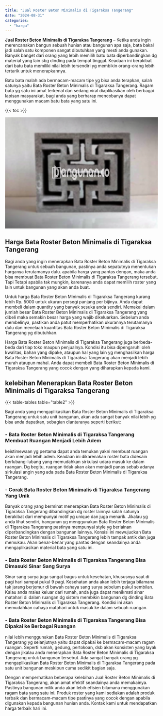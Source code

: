 ```yaml
---
title: "Jual Roster Beton Minimalis di Tigaraksa Tangerang"
date: "2024-08-31"
categories: 
  - "harga"
---
```


**Jual Roster Beton Minimalis di Tigaraksa Tangerang** – Ketika anda ingin merencanakan bangun sebuah hunian atau bangunan apa saja, bata bakal jadi salah satu komponen sangat dibutuhkan yang mesti anda gunakan. Banyak banget dari orang yang lebih memilih batu bata diperbandingkan dg material yang lain sbg dinding pada tempat tinggal. Keadaan ini berakibat dari batu bata memiliki nilai lebih tersendiri yg membikin orang-orang lebih tertarik untuk menerapkannya.

Batu bata malah ada bermacam-macam tipe yg bisa anda terapkan, salah satunya yaitu Bata Roster Beton Minimalis di Tigaraksa Tangerang. Ragam bata yg satu ini amat terkenal dan sedang viral diaplikasikan oleh berbagai lapisan masyarakat. bagi anda yang berharap mencobanya dapat menggunakan macam batu bata yang satu ini.

{{< toc >}}

![Jual Roster Beton Minimalis di Tigaraksa Tangerang](/images/bata-roster-minimalis-06.png)

## Harga Bata Roster Beton Minimalis di Tigaraksa Tangerang

Bagi anda yang ingin menerapkan Bata Roster Beton Minimalis di Tigaraksa Tangerang untuk sebuah bangunan, pastinya anda sepatutnya menentukan harganya terutamanya dulu. apabila harga yang pantas dengan, maka anda bisa membuat Bata Roster Beton Minimalis di Tigaraksa Tangerang tersebut. Tapi Tetapi apabila tak mungkin, karenanya anda dapat memilih roster yang lain untuk bangunan yang akan anda buat.

Untuk harga Bata Roster Beton Minimalis di Tigaraksa Tangerang kurang lebih Rp. 5000 untuk ukuran persegi panjang per bijinya. Anda dapat membeli dalam quantity yang banyak sesuka anda sendiri. Memakai dalam jumlah besar Bata Roster Beton Minimalis di Tigaraksa Tangerang yang dibeli maka semakin besar harga yang wajib dikeluarkan. Sebelum anda membelinya, pastikan anda patut memperhatikan ukurannya terutamanya dulu dan menelaah kuantitas Bata Roster Beton Minimalis di Tigaraksa Tangerang yg dibutuhkan.

Harga Bata Roster Beton Minimalis di Tigaraksa Tangerang juga berbeda-beda dari tiap toko maupun penjualnya. Kondisi itu bisa dipengaruhi oleh kwalitas, bahan yang dipake, ataupun hal yang lain yg menghasilkan harga Bata Roster Beton Minimalis di Tigaraksa Tangerang akan menjadi lebih murah ataupun mahal. Anda dapat membeli Bata Roster Beton Minimalis di Tigaraksa Tangerang yang cocok dengan yang diharapkan kepada kami.

## kelebihan Menerapkan Bata Roster Beton Minimalis di Tigaraksa Tangerang

{{< table-tables table="table2" >}}

Bagi anda yang mengaplikasikan Bata Roster Beton Minimalis di Tigaraksa Tangerang untuk satu unit bangunan, akan ada sangat banyak nilai lebih yg bisa anda dapatkan, sebagian diantaranya seperti berikut:

### \- Bata Roster Beton Minimalis di Tigaraksa Tangerang Membuat Ruangan Menjadi Lebih Adem

keistimewaan yg pertama dapat anda temukan yakni membuat ruangan akan menjadi lebih adem. Keadaan ini dikarenakan roster bata didesain berlubang-lubang yang memudahkan sirkulasi udara masuk ke dalam ruangan. Dg begitu, ruangan tidak akan akan menjadi panas sebab adanya sirkulasi angin yang ada pada Bata Roster Beton Minimalis di Tigaraksa Tangerang.

### \- Corak Bata Roster Beton Minimalis di Tigaraksa Tangerang Yang Unik

Banyak orang yang berminat menerapkan Bata Roster Beton Minimalis di Tigaraksa Tangerang dibandingkan dg roster lainnya salah satunya berakibat dari mempunyai motif yg unique dan juga menarik. Jikalau yg anda lihat sendiri, bangunan yg menggunakan Bata Roster Beton Minimalis di Tigaraksa Tangerang pastinya mempunyai style yg berlainan diperbandingkan dengan bangunan lainnya. Konsisi ini mewujudkan Bata Roster Beton Minimalis di Tigaraksa Tangerang lebih tampak antik dan juga memukau. Akan benar-benar yang pantas dengan seandainya anda mengaplikasikan material bata yang satu ini.

### \- Bata Roster Beton Minimalis di Tigaraksa Tangerang Bisa Dimasuki Sinar Sang Surya

Sinar sang surya juga sangat bagus untuk kesehatan, khususnya saat di pagi hari sampai pukul 9 pagi. Kesehatan anda akan lebih terjaga bilamana tak jarang berjemur di bawah cahaya sang surya sebelum pukul sembilan. Kalau anda males keluar dari rumah, anda juga dapat menikmati sinar matahari di dalam ruangan dg sistem membikin bangunan dg dinding Bata Roster Beton Minimalis di Tigaraksa Tangerang. Kondisi ini akan memudahkan cahaya matahari untuk masuk ke dalam sebuah ruangan.

### \- Bata Roster Beton Minimalis di Tigaraksa Tangerang Bisa Dipakai ke Berbagai Ruangan

nilai lebih menggunakan Bata Roster Beton Minimalis di Tigaraksa Tangerang yg selanjutnya yaitu dapat dipakai ke bermacam-macam ragam ruangan. Seperti rumah, gedung, pertokoan, dsb akan konsisten yang layak dengan jikalau anda menerapkan Bata Roster Beton Minimalis di Tigaraksa Tangerang untuk bangunan tersebut. Ada sangat banyak orang yg mengaplikasikan Bata Roster Beton Minimalis di Tigaraksa Tangerang pada satu unit bangunan meskipun cuma sedikit bagian saja.

Dengan memperhatikan beberapa kelebihan Jual Roster Beton Minimalis di Tigaraksa Tangerang, akan amat efektif seandainya anda memakainya. Pastinya bangunan milik anda akan lebih efisien bilamana menggunakan ragam bata yang satu ini. Produk roster yang kami sediakan adalah produk terbaik dan bermacam-macam tipe pastinya yang cocok dengan apabila digunakan kepada bangunan hunian anda. Kontak kami untuk mendapatkan harga terbaik hari ini.
